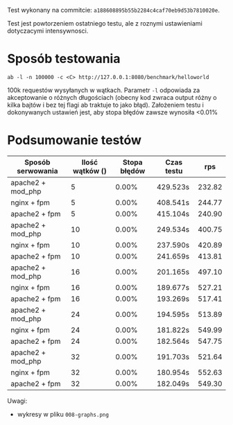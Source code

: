 Test wykonany na commitcie: `a188608895b55b2284c4caf70eb9d53b7810020e`.

Test jest powtorzeniem ostatniego testu, ale z roznymi ustawieniami dotyczacymi intensywnosci.

# Sposób testowania
```
ab -l -n 100000 -c <C> http://127.0.0.1:8080/benchmark/helloworld
```

100k requestów wysyłanych w <C> wątkach.
Parametr `-l` odpowiada za akceptowanie o różnych długościach (obecny kod zwraca output różny o kilka bajtów i bez tej flagi ab traktuje to jako błąd).
Założeniem testu i dokonywanych ustawień jest, aby stopa błędów zawsze wynosiła <0.01%

# Podsumowanie testów

| Sposób serwowania   | Ilość wątków (<C>) | Stopa błędów | Czas testu | rps      |
| -----------------   | ------------------ | ------------ | ---------- | ---      |
| apache2 + mod\_php  | 5                  | 0.00%        | 429.523s   | 232.82   |
| nginx + fpm         | 5                  | 0.00%        | 408.541s   | 244.77   |
| apache2 + fpm       | 5                  | 0.00%        | 415.104s   | 240.90   |
| apache2 + mod\_php  | 10                 | 0.00%        | 249.534s   | 400.75   | 
| nginx + fpm         | 10                 | 0.00%        | 237.590s   | 420.89   | 
| apache2 + fpm       | 10                 | 0.00%        | 241.659s   | 413.81   | 
| apache2 + mod\_php  | 16                 | 0.00%        | 201.165s   | 497.10   | 
| nginx + fpm         | 16                 | 0.00%        | 189.677s   | 527.21   | 
| apache2 + fpm       | 16                 | 0.00%        | 193.269s   | 517.41   |
| apache2 + mod\_php  | 24                 | 0.00%        | 194.595s   | 513.89   |
| nginx + fpm         | 24                 | 0.00%        | 181.822s   | 549.99   |
| apache2 + fpm       | 24                 | 0.00%        | 182.564s   | 547.75   |
| apache2 + mod\_php  | 32                 | 0.00%        | 191.703s   | 521.64   |
| nginx + fpm         | 32                 | 0.00%        | 180.954s   | 552.63   |
| apache2 + fpm       | 32                 | 0.00%        | 182.049s   | 549.30   |

Uwagi:
- wykresy w pliku `008-graphs.png`
